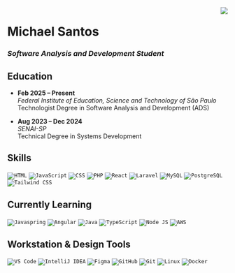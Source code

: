 <img align="right" src="https://github-readme-stats.vercel.app/api/top-langs/?username=MichaelMSantos&layout=compact&theme=transparent&hide_rank=true&hide=html,CSS,SCSS">

# Michael Santos

### *Software Analysis and Development Student*

## Education

- **Feb 2025 – Present**  
  *Federal Institute of Education, Science and Technology of São Paulo*  
  Technologist Degree in Software Analysis and Development (ADS)

- **Aug 2023 – Dec 2024**  
  *SENAI-SP*  
  Technical Degree in Systems Development

## Skills
<p>
  <code><img src="https://skillicons.dev/icons?i=html" alt="HTML" /></code>
  <code><img src="https://skillicons.dev/icons?i=js" alt="JavaScript" /></code>
  <code><img src="https://skillicons.dev/icons?i=css" alt="CSS" /></code>
  <code><img src="https://skillicons.dev/icons?i=php" alt="PHP" /></code>
  <code><img src="https://skillicons.dev/icons?i=react" alt="React" /></code>
  <code><img src="https://skillicons.dev/icons?i=laravel" alt="Laravel" /></code>
  <code><img src="https://skillicons.dev/icons?i=mysql" alt="MySQL" /></code>
  <code><img src="https://skillicons.dev/icons?i=postgresql" alt="PostgreSQL" /></code>
  <code><img src="https://skillicons.dev/icons?i=tailwind" alt="Tailwind CSS" /></code>
</p>

## Currently Learning
<p>
  <code><img src="https://skillicons.dev/icons?i=spring" alt="Javaspring" /></code>
  <code><img src="https://skillicons.dev/icons?i=angular" alt="Angular" /></code>
  <code><img src="https://skillicons.dev/icons?i=java" alt="Java" /></code>
  <code><img src="https://skillicons.dev/icons?i=ts" alt="TypeScript" /></code>
  <code><img src="https://skillicons.dev/icons?i=nodejs" alt="Node JS" /></code>
  <code><img src="https://skillicons.dev/icons?i=aws" alt="AWS" /></code>
</p>

## Workstation & Design Tools
<p>
  <code><img src="https://skillicons.dev/icons?i=vscode" alt="VS Code" /></code>
  <code><img src="https://skillicons.dev/icons?i=idea" alt="IntelliJ IDEA" /></code>
  <code><img src="https://skillicons.dev/icons?i=figma" alt="Figma" /></code>
  <code><img src="https://skillicons.dev/icons?i=github" alt="GitHub" /></code>
  <code><img src="https://skillicons.dev/icons?i=git" alt="Git" /></code>
  <code><img src="https://skillicons.dev/icons?i=linux" alt="Linux" /></code>
  <code><img src="https://skillicons.dev/icons?i=docker" alt="Docker" /></code>
  
</p>

